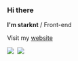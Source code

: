 ### Hi there

**I'm starknt** / Front-end

Visit my [website](https://starknt.me/)




<img src="https://github-readme-stats.vercel.app/api?username=starknt&show_icons=true&theme=radical" align="left" style="margin-right: 0.5rem;" />
<img src="https://github-readme-stats.vercel.app/api/top-langs/?username=anuraghazra&hide=javascript,html" style="margin-right: 0.5rem;" />


